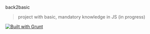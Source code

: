 back2basic

> project with basic, mandatory knowledge in JS (in progress)

[![Built with Grunt](https://cdn.gruntjs.com/builtwith.png)](http://gruntjs.com/)
